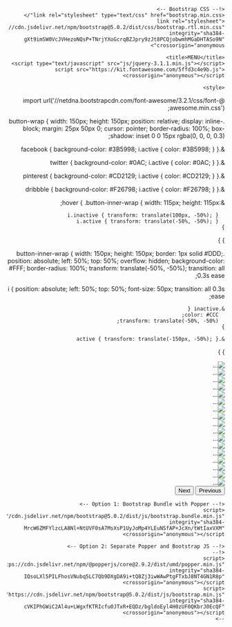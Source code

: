 <!doctype html>
<html lang="ar" dir="rtl">
  <head>
    <!-- Required meta tags -->
    <meta charset="utf-8">
    <meta name="viewport" content="width=device-width, initial-scale=1">

    <!-- Bootstrap CSS -->
    <link rel="stylesheet" type="text/css" href="bootstrap.min.css"/>
    <link rel="stylesheet" href="https://cdn.jsdelivr.net/npm/bootstrap@5.0.2/dist/css/bootstrap.rtl.min.css" integrity="sha384-gXt9imSW0VcJVHezoNQsP+TNrjYXoGcrqBZJpry9zJt8PCQjobwmhMGaDHTASo9N" crossorigin="anonymous">

    <title>MENU</title>
    <script type="text/javascript" src="js/jquery-3.1.1.min.js"></script>
    <script src="https://kit.fontawesome.com/5ffd3c4e9b.js" crossorigin="anonymous"></script>
<script type="text/javascript" src="js/bootstrap.min.js"></script>

    <style>
@import url('//netdna.bootstrapcdn.com/font-awesome/3.2.1/css/font-awesome.min.css');

.button-wrap {
  width: 150px;
  height: 150px;
  position: relative;
  display: inline-block;
  margin: 25px 50px 0;
  cursor: pointer;
  border-radius: 100%;
  box-shadow: inset 0 0 15px rgba(0, 0, 0, 0.3);
  
  &.facebook {
    background-color: #3B5998;
    i.active { color: #3B5998; }
  }
  
  &.twitter {
    background-color: #0AC;
    i.active { color: #0AC; }
  }
  
  &.pinterest {
    background-color: #CD2129;
    i.active { color: #CD2129; }
  }
  
  &.dribbble {
    background-color: #F26798;
    i.active { color: #F26798; }
  }
  
  &:hover {
    .button-inner-wrap {
      width: 115px;
      height: 115px;
      
      i.inactive { transform: translate(100px, -50%); }
      i.active { transform: translate(-50%, -50%); }
    }
  }
}

.button-inner-wrap {
  width: 150px;
  height: 150px;
  border: 1px solid #DDD;
  position: absolute;
  left: 50%;
  top: 50%;
  overflow: hidden;
  background-color: #FFF;
  border-radius: 100%;
  transform: translate(-50%, -50%);
  transition: all 0.3s ease;
  
  i {
    position: absolute;
    left: 50%;
    top: 50%;
    font-size: 50px;
    transition: all 0.3s ease;
    
    &.inactive {
      color: #CCC;
      transform: translate(-50%, -50%);
    }
    
    &.active { transform: translate(-150px, -50%); }
  }
}
    </style>

  </head>
  <body>
  <div class="container">
	<div id="carouselExampleControls" class="carousel slide" data-bs-ride="carousel">
  <div class="carousel-inner">
    <div class="carousel-item active">
      <img src="menu/1.jpg" class="d-block w-100" alt="...">
    </div>
    <div class="carousel-item">
      <img src="menu/2.jpg" class="d-block w-100" alt="...">
    </div>
    <div class="carousel-item">
      <img src="menu/3.jpg" class="d-block w-100" alt="...">
    </div>
    <div class="carousel-item">
      <img src="menu/4.jpg" class="d-block w-100" alt="...">
    </div>
    <div class="carousel-item">
      <img src="menu/5.jpg" class="d-block w-100" alt="...">
    </div>
    <div class="carousel-item">
      <img src="menu/6.jpg" class="d-block w-100" alt="...">
    </div>
    <div class="carousel-item">
      <img src="menu/7.jpg" class="d-block w-100" alt="...">
    </div>
    <div class="carousel-item">
      <img src="menu/8.jpg" class="d-block w-100" alt="...">
    </div>
    <div class="carousel-item">
      <img src="menu/9.jpg" class="d-block w-100" alt="...">
    </div>
    <div class="carousel-item">
      <img src="menu/10.jpg" class="d-block w-100" alt="...">
    </div>
    <div class="carousel-item">
      <img src="menu/11.jpg" class="d-block w-100" alt="...">
    </div>
    <div class="carousel-item">
      <img src="menu/12.jpg" class="d-block w-100" alt="...">
    </div>
    <div class="carousel-item">
      <img src="menu/13.jpg" class="d-block w-100" alt="...">
    </div>
    <div class="carousel-item">
      <img src="menu/14.jpg" class="d-block w-100" alt="...">
    </div>
    <div class="carousel-item">
      <img src="menu/15.jpg" class="d-block w-100" alt="...">
    </div>
    <div class="carousel-item">
      <img src="menu/16.jpg" class="d-block w-100" alt="...">
    </div>
    <div class="carousel-item">
      <img src="menu/17.jpg" class="d-block w-100" alt="...">
    </div>
  </div>
  <button class="carousel-control-prev" type="button" data-bs-target="#carouselExampleControls" data-bs-slide="next">
    <span class="carousel-control-prev-icon" aria-hidden="true"></span>
    <span class="visually-hidden">Previous</span>
  </button>
  <button class="carousel-control-next" type="button" data-bs-target="#carouselExampleControls" data-bs-slide="prev">
    <span class="carousel-control-next-icon" aria-hidden="true"></span>
    <span class="visually-hidden">Next</span>
  </button>
</div>
    <!-- Optional JavaScript; choose one of the two! -->

    <!-- Option 1: Bootstrap Bundle with Popper -->
    <script src="https://cdn.jsdelivr.net/npm/bootstrap@5.0.2/dist/js/bootstrap.bundle.min.js" integrity="sha384-MrcW6ZMFYlzcLA8Nl+NtUVF0sA7MsXsP1UyJoMp4YLEuNSfAP+JcXn/tWtIaxVXM" crossorigin="anonymous"></script>

    <!-- Option 2: Separate Popper and Bootstrap JS -->
    <!--
    <script src="https://cdn.jsdelivr.net/npm/@popperjs/core@2.9.2/dist/umd/popper.min.js" integrity="sha384-IQsoLXl5PILFhosVNubq5LC7Qb9DXgDA9i+tQ8Zj3iwWAwPtgFTxbJ8NT4GN1R8p" crossorigin="anonymous"></script>
    <script src="https://cdn.jsdelivr.net/npm/bootstrap@5.0.2/dist/js/bootstrap.min.js" integrity="sha384-cVKIPhGWiC2Al4u+LWgxfKTRIcfu0JTxR+EQDz/bgldoEyl4H0zUF0QKbrJ0EcQF" crossorigin="anonymous"></script>
    -->

<div class="content-center"> 
	<div onclick="location.href='https://www.facebook.com/istanbulwhitepalacevenue/'" class="button-wrap facebook">
  		<div class="button-inner-wrap">
    		<i class="icon-facebook inactive"></i>
    		<i class="icon-facebook active"></i>
  	</div>
	<div onclick="location.href='mailto:lusakaistanbulcaferestaurant@gmail.com'" class="button-wrap instagram">
  		<div class="button-inner-wrap">
    		<i class="icon-instagram inactive"></i>
    		<i class="icon-instagram active"></i>
  	</div>
	<div onclick="location.href=''" class="button-wrap envelope">
  		<div class="button-inner-wrap">
    		<i class="icon-envelope inactive"></i>
    		<i class="icon-envelope active"></i>
  	</div>
</div>
  

  </body>
</html>
